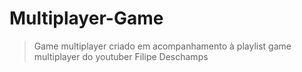 # Multiplayer-Game

> Game multiplayer criado em acompanhamento à playlist game multiplayer do youtuber Filipe Deschamps 
